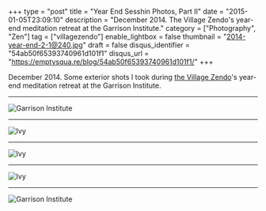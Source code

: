 +++
type = "post"
title = "Year End Sesshin Photos, Part II"
date = "2015-01-05T23:09:10"
description = "December 2014. The Village Zendo's year-end meditation retreat at the Garrison Institute."
category = ["Photography", "Zen"]
tag = ["villagezendo"]
enable_lightbox = false
thumbnail = "2014-year-end-2-1@240.jpg"
draft = false
disqus_identifier = "54ab50f65393740961d101f1"
disqus_url = "https://emptysqua.re/blog/54ab50f65393740961d101f1/"
+++

<p>December 2014. Some exterior shots I took during <a href="http://villagezendo.org/">the Village Zendo</a>'s year-end meditation retreat at the Garrison Institute.</p>
<hr />
<p><img style="display:block; margin-left:auto; margin-right:auto;" src="2014-year-end-2-2.jpg" alt="Garrison Institute" title="Garrison Institute" /></p>
<hr />
<p><img style="display:block; margin-left:auto; margin-right:auto;" src="2014-year-end-2-3.jpg" alt="Ivy" title="Ivy" /></p>
<hr />
<p><img style="display:block; margin-left:auto; margin-right:auto;" src="2014-year-end-2-4.jpg" alt="Ivy" title="Ivy" /></p>
<hr />
<p><img style="display:block; margin-left:auto; margin-right:auto;" src="2014-year-end-2-5.jpg" alt="Ivy" title="Ivy" /></p>
<hr />
<p><img style="display:block; margin-left:auto; margin-right:auto;" src="2014-year-end-2-1.jpg" alt="Garrison Institute" title="Garrison Institute" /></p>

